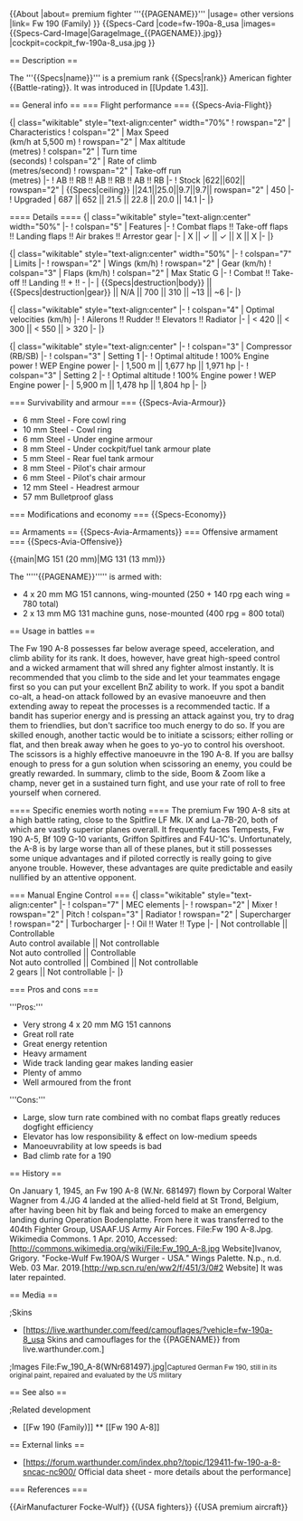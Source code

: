 {{About
|about= premium fighter '''{{PAGENAME}}'''
|usage= other versions
|link= Fw 190 (Family)
}}
{{Specs-Card
|code=fw-190a-8_usa
|images={{Specs-Card-Image|GarageImage_{{PAGENAME}}.jpg}}
|cockpit=cockpit_fw-190a-8_usa.jpg
}}

== Description ==

<!-- ''In the description, the first part should be about the history of and the creation and combat usage of the aircraft, as well as its key features. In the second part, tell the reader about the aircraft in the game. Insert a screenshot of the vehicle, so that if the novice player does not remember the vehicle by name, he will immediately understand what kind of vehicle the article is talking about.'' -->

The '''{{Specs|name}}''' is a premium rank {{Specs|rank}} American fighter {{Battle-rating}}. It was introduced in [[Update 1.43]].

== General info ==
=== Flight performance ===
{{Specs-Avia-Flight}}

<!-- ''Describe how the aircraft behaves in the air. Speed, manoeuvrability, acceleration and allowable loads - these are the most important characteristics of the vehicle.'' -->

{| class="wikitable" style="text-align:center" width="70%"
! rowspan="2" | Characteristics
! colspan="2" | Max Speed<br>(km/h at 5,500 m)
! rowspan="2" | Max altitude<br>(metres)
! colspan="2" | Turn time<br>(seconds)
! colspan="2" | Rate of climb<br>(metres/second)
! rowspan="2" | Take-off run<br>(metres)
|-
! AB !! RB !! AB !! RB !! AB !! RB
|-
! Stock
|622||602|| rowspan="2" | {{Specs|ceiling}} ||24.1||25.0||9.7||9.7|| rowspan="2" | 450
|-
! Upgraded
| 687 || 652 || 21.5 || 22.8 || 20.0 || 14.1
|-
|}

==== Details ====
{| class="wikitable" style="text-align:center" width="50%"
|-
! colspan="5" | Features
|-
! Combat flaps !! Take-off flaps !! Landing flaps !! Air brakes !! Arrestor gear
|-
| X || ✓ || ✓ || X || X <!-- ✓ -->
|-
|}

{| class="wikitable" style="text-align:center" width="50%"
|-
! colspan="7" | Limits
|-
! rowspan="2" | Wings (km/h)
! rowspan="2" | Gear (km/h)
! colspan="3" | Flaps (km/h)
! colspan="2" | Max Static G
|-
! Combat !! Take-off !! Landing !! + !! -
|-
| {{Specs|destruction|body}} || {{Specs|destruction|gear}} || N/A || 700 || 310 || ~13 || ~6
|-
|}

{| class="wikitable" style="text-align:center"
|-
! colspan="4" | Optimal velocities (km/h)
|-
! Ailerons !! Rudder !! Elevators !! Radiator
|-
| < 420 || < 300 || < 550 || > 320
|-
|}

{| class="wikitable" style="text-align:center"
|-
! colspan="3" | Compressor (RB/SB)
|-
! colspan="3" | Setting 1
|-
! Optimal altitude
! 100% Engine power
! WEP Engine power
|-
| 1,500 m || 1,677 hp || 1,971 hp
|-
! colspan="3" | Setting 2
|-
! Optimal altitude
! 100% Engine power
! WEP Engine power
|-
| 5,900 m || 1,478 hp || 1,804 hp
|-
|}

=== Survivability and armour ===
{{Specs-Avia-Armour}}

<!-- ''Examine the survivability of the aircraft. Note how vulnerable the structure is and how secure the pilot is, whether the fuel tanks are armoured, etc. Describe the armour, if there is any, and also mention the vulnerability of other critical aircraft systems.'' -->

- 6 mm Steel - Fore cowl ring
- 10 mm Steel - Cowl ring
- 6 mm Steel - Under engine armour
- 8 mm Steel - Under cockpit/fuel tank armour plate
- 5 mm Steel - Rear fuel tank armour
- 8 mm Steel - Pilot's chair armour
- 6 mm Steel - Pilot's chair armour
- 12 mm Steel - Headrest armour
- 57 mm Bulletproof glass

=== Modifications and economy ===
{{Specs-Economy}}

== Armaments ==
{{Specs-Avia-Armaments}}
=== Offensive armament ===
{{Specs-Avia-Offensive}}

<!-- ''Describe the offensive armament of the aircraft, if any. Describe how effective the cannons and machine guns are in a battle, and also what belts or drums are better to use. If there is no offensive weaponry, delete this subsection.'' -->

{{main|MG 151 (20 mm)|MG 131 (13 mm)}}

The '''''{{PAGENAME}}''''' is armed with:

- 4 x 20 mm MG 151 cannons, wing-mounted (250 + 140 rpg each wing = 780 total)
- 2 x 13 mm MG 131 machine guns, nose-mounted (400 rpg = 800 total)

== Usage in battles ==

<!-- ''Describe the tactics of playing in the aircraft, the features of using aircraft in a team and advice on tactics. Refrain from creating a "guide" - do not impose a single point of view, but instead, give the reader food for thought. Examine the most dangerous enemies and give recommendations on fighting them. If necessary, note the specifics of the game in different modes (AB, RB, SB).'' -->

The Fw 190 A-8 possesses far below average speed, acceleration, and climb ability for its rank. It does, however, have great high-speed control and a wicked armament that will shred any fighter almost instantly. It is recommended that you climb to the side and let your teammates engage first so you can put your excellent BnZ ability to work. If you spot a bandit co-alt, a head-on attack followed by an evasive manoeuvre and then extending away to repeat the processes is a recommended tactic. If a bandit has superior energy and is pressing an attack against you, try to drag them to friendlies, but don't sacrifice too much energy to do so. If you are skilled enough, another tactic would be to initiate a scissors; either rolling or flat, and then break away when he goes to yo-yo to control his overshoot. The scissors is a highly effective manoeuvre in the 190 A-8. If you are ballsy enough to press for a gun solution when scissoring an enemy, you could be greatly rewarded. In summary, climb to the side, Boom & Zoom like a champ, never get in a sustained turn fight, and use your rate of roll to free yourself when cornered.

==== Specific enemies worth noting ====
The premium Fw 190 A-8 sits at a high battle rating, close to the Spitfire LF Mk. IX and La-7B-20, both of which are vastly superior planes overall. It frequently faces Tempests, Fw 190 A-5, Bf 109 G-10 variants, Griffon Spitfires and F4U-1C's. Unfortunately, the A-8 is by large worse than all of these planes, but it still possesses some unique advantages and if piloted correctly is really going to give anyone trouble. However, these advantages are quite predictable and easily nullified by an attentive opponent.

=== Manual Engine Control ===
{| class="wikitable" style="text-align:center"
|-
! colspan="7" | MEC elements
|-
! rowspan="2" | Mixer
! rowspan="2" | Pitch
! colspan="3" | Radiator
! rowspan="2" | Supercharger
! rowspan="2" | Turbocharger
|-
! Oil !! Water !! Type
|-
| Not controllable || Controllable<br>Auto control available || Not controllable<br>Not auto controlled || Controllable<br>Not auto controlled || Combined || Not controllable<br>2 gears || Not controllable
|-
|}

=== Pros and cons ===

<!-- ''Summarise and briefly evaluate the vehicle in terms of its characteristics and combat effectiveness. Mark its pros and cons in the bulleted list. Try not to use more than 6 points for each of the characteristics. Avoid using categorical definitions such as "bad", "good" and the like - use substitutions with softer forms such as "inadequate" and "effective".'' -->

'''Pros:'''

- Very strong 4 x 20 mm MG 151 cannons
- Great roll rate
- Great energy retention
- Heavy armament
- Wide track landing gear makes landing easier
- Plenty of ammo
- Well armoured from the front

'''Cons:'''

- Large, slow turn rate combined with no combat flaps greatly reduces dogfight efficiency
- Elevator has low responsibility & effect on low-medium speeds
- Manoeuvrability at low speeds is bad
- Bad climb rate for a 190

== History ==

<!-- ''Describe the history of the creation and combat usage of the aircraft in more detail than in the introduction. If the historical reference turns out to be too long, take it to a separate article, taking a link to the article about the vehicle and adding a block "/History" (example: <nowiki>https://wiki.warthunder.com/(Vehicle-name)/History</nowiki>) and add a link to it here using the <code>main</code> template. Be sure to reference text and sources by using <code><nowiki><ref></ref></nowiki></code>, as well as adding them at the end of the article with <code><nowiki><references /></nowiki></code>. This section may also include the vehicle's dev blog entry (if applicable) and the in-game encyclopedia description (under <code><nowiki>=== In-game description ===</nowiki></code>, also if applicable).'' -->

On January 1, 1945, an Fw 190 A-8 (W.Nr. 681497) flown by Corporal Walter Wagner from 4./JG 4 landed at the allied-held field at St Trond, Belgium, after having been hit by flak and being forced to make an emergency landing during Operation Bodenplatte. From here it was transferred to the 404th Fighter Group, USAAF.<ref name="Wikimedia description">US Army Air Forces. File:Fw 190 A-8.Jpg. Wikimedia Commons. 1 Apr. 2010, Accessed: [http://commons.wikimedia.org/wiki/File:Fw_190_A-8.jpg Website]</ref><ref name="WingsPalette">Ivanov, Grigory. "Focke-Wulf Fw.190A/S Wurger - USA." Wings Palette. N.p., n.d. Web. 03 Mar. 2019.[http://wp.scn.ru/en/ww2/f/451/3/0#2 Website]</ref> It was later repainted.

== Media ==

<!-- ''Excellent additions to the article would be video guides, screenshots from the game, and photos.'' -->

;Skins

- [https://live.warthunder.com/feed/camouflages/?vehicle=fw-190a-8_usa Skins and camouflages for the {{PAGENAME}} from live.warthunder.com.]

;Images
<gallery mode="packed-hover" heights="200">
File:Fw_190_A-8(WNr681497).jpg|<small>Captured German Fw 190, still in its original paint, repaired and evaluated by the US military</small>
</gallery>

== See also ==

<!-- ''Links to the articles on the War Thunder Wiki that you think will be useful for the reader, for example:''
* ''reference to the series of the aircraft;''
* ''links to approximate analogues of other nations and research trees.'' -->

;Related development

- [[Fw 190 (Family)]]
  \*\* [[Fw 190 A-8]]

== External links ==

<!-- ''Paste links to sources and external resources, such as:''
* ''topic on the official game forum;''
* ''other literature.'' -->

- [https://forum.warthunder.com/index.php?/topic/129411-fw-190-a-8-sncac-nc900/ Official data sheet - more details about the performance]

=== References ===
<references />

{{AirManufacturer Focke-Wulf}}
{{USA fighters}}
{{USA premium aircraft}}
